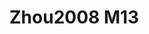<a name="material" />

# Zhou2008 M13
<script type="application/ld+json">
  {
    "@context": "https://schema.org/",
    "@type": "ChemicalSubstance",
    "http://purl.org/dc/terms/conformsTo":
      {
        "@type": "CreativeWork",
        "@id": "https://bioschemas.org/profiles/ChemicalSubstance/0.4-RELEASE/"
      },
    "@id": "https://egonw.github.io/nanowiki/nanowiki225.html#material",
    "name": "Zhou2008 M13",
    "sameAs: "http://127.0.0.1/mediawiki/index.php/Special:URIResolver/Zhou2008_M13"
  }
</script>

